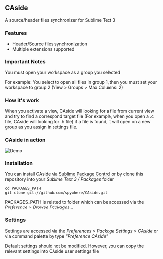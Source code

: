 ## CAside

A source/header files synchronizer for Sublime Text 3

### Features
 * Header/Source files synchronization
 * Multiple extensions supported
 
 
### Important Notes
You must open your workspace as a group you selected

For example: You select to open all files in group 1, then you must set your workspace to group 2 (View > Groups > Max Columns: 2)

### How it's work
When you activate a view, CAside will looking for a file from current view and try to find a correspond target file (For example, when you open a .c file, CAside will looking for .h file) if a file is found, it will open on a new group as you assign in settings file.

### CAside in action

![Demo](http://spywhere.github.io/images/CAsideDemo.gif)


### Installation
You can install CAside via [Sublime Package Control](http://wbond.net/sublime_packages/package_control) or by clone this repository into your *Sublime Text 3 / Packages* folder

	cd PACKAGES_PATH
	git clone git://github.com/spywhere/CAside.git
	
PACKAGES_PATH is related to folder which can be accessed via the *Preference > Browse Packages...*

### Settings
Settings are accessed via the *Preferences > Package Settings > CAside* or via command palette by type *"Preference CAside"*

Default settings should not be modified. However, you can copy the relevant settings into CAside user settings file